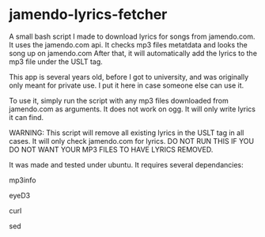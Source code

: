 # jamendo-lyrics-fetcher
A small bash script I made to download lyrics for songs from jamendo.com. It uses the jamendo.com api. It checks mp3 files metatdata and looks the song up on jamendo.com After that, it will automatically add the lyrics to the mp3 file under the USLT tag.

This app is several years old, before I got to university, and was originally only meant for private use. I put it here in case someone else can use it.

To use it, simply run the script with any mp3 files downloaded from jamendo.com as arguments. It does not work on ogg. It will only write lyrics it can find.

WARNING: This script will remove all existing lyrics in the USLT tag in all cases. It will only check jamendo.com for lyrics.
DO NOT RUN THIS IF YOU DO NOT WANT YOUR MP3 FILES TO HAVE LYRICS REMOVED. 

It was made and tested under ubuntu. It requires several dependancies:

mp3info

eyeD3

curl

sed

